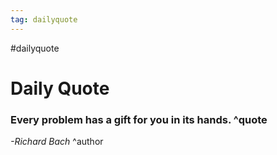 ```yaml
---
tag: dailyquote
---
```


#dailyquote

# Daily Quote

### Every problem has a gift for you in its hands. ^quote
*-Richard Bach* ^author
